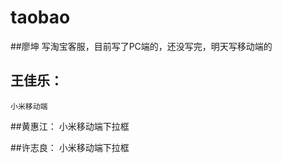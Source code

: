 # taobao


##廖坤
    写淘宝客服，目前写了PC端的，还没写完，明天写移动端的

## 王佳乐：
	小米移动端

##黄惠江：
                小米移动端下拉框

##许志良：
              小米移动端下拉框

